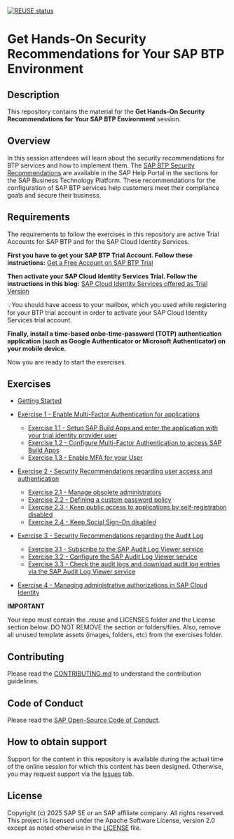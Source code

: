 [![REUSE status](https://api.reuse.software/badge/github.com/SAP-samples/teched2023-XP264)](https://api.reuse.software/info/github.com/SAP-samples/teched2023-XP264)

# Get Hands-On Security Recommendations for Your SAP BTP Environment

## Description

This repository contains the material for the **Get Hands-On Security Recommendations for Your SAP BTP Environment** session.  

## Overview

In this session attendees will learn about the security recommendations for BTP services and how to implement them. The [SAP BTP Security Recommendations](https://help.sap.com/docs/btp/sap-btp-security-recommendations-c8a9bb59fe624f0981efa0eff2497d7d/sap-btp-security-recommendations) are available in the SAP Help Portal in the sections for the SAP Business Technology Platform. These recommendations for the configuration of SAP BTP services help customers meet their compliance goals and secure their business.

## Requirements

The requirements to follow the exercises in this repository are active Trial Accounts for SAP BTP and for the SAP Cloud Identity Services. 

**First you have to get your SAP BTP Trial Account. Follow these instructions:** 
[Get a Free Account on SAP BTP Trial](https://developers.sap.com/tutorials/hcp-create-trial-account.html)

**Then activate your SAP Cloud Identity Services Trial. Follow the instructions in this blog:** 
[SAP Cloud Identity Services offered as Trial Version](https://blogs.sap.com/2023/04/13/sap-cloud-identity-services-offered-as-trial-version/)

💡You should have access to your mailbox, which you used while registering for your BTP trial account in order to activate your SAP Cloud Identity Services trial account.

**Finally, install a time-based onbe-time-password (TOTP) authentication application (such as Google Authenticator or Microsoft Authenticator) on your mobile device.**

Now you are ready to start the exercises.

## Exercises

- [Getting Started](exercises/ex0/)
- [Exercise 1 - Enable Multi-Factor Authentication for applications](exercises/ex1/)
    - [Exercise 1.1 - Setup SAP Build Apps and enter the application with your trial identity provider user](exercises/ex1#exercise-11---Setup-SAP-Build-Apps-and-enter-the-application-with-your-trial-identity-provider-user)
    - [Exercise 1.2 - Configure Multi-Factor Authentication to access SAP Build Apps](exercises/ex1#exercise-12---Configure-Multi-Factor-Authentication-to-access-SAP-Build-Apps)
    - [Exercise 1.3 - Enable MFA for your User](exercises/ex1#exercise-13---Enable-MFA-for-your-User)
    
- [Exercise 2 - Security Recommendations regarding user access and authentication](exercises/ex2/)
    - [Exercise 2.1 - Manage obsolete administrators](exercises/ex2#exercise-21---Manage-obsolete-administrators)
    - [Exercise 2.2 - Defining a custom password policy](exercises/ex2#exercise-22---Defining-a-custom-password-policy)
    - [Exercise 2.3 - Keep public access to applications by self-registration disabled](exercises/ex2#exercise-23---Keep-public-access-to-applications-by-self---registration-disabled)
    - [Exercise 2.4 - Keep Social Sign-On disabled](exercises/ex2#exercise-24---Keep-Social-Sign---On-disabled)
- [Exercise 3 - Security Recommendations regarding the Audit Log](exercises/ex3/)
    - [Exercise 3.1 - Subscribe to the SAP Audit Log Viewer service](exercises/ex3/README.md#Exercise-31---Subscribe-to-the-SAP-Audit-Log-Viewer-service)
    - [Exercise 3.2 - Configure the SAP Audit Log Viewer service](exercises/ex3/README.md#Exercise-32---configure-the-sap-audit-log-viewer-service)
    - [Exercise 3.3 - Check the audit logs and download audit log entries via the SAP Audit Log Viewer service](exercises/ex3/README.md#exercise-32---check-the-audit-logs-and-download-audit-log-entries-via-the-sap-audit-log-viewer-service)
- [Exercise 4 - Managing administrative authorizations in SAP Cloud Identity](exercises/ex4/)


**IMPORTANT**

Your repo must contain the .reuse and LICENSES folder and the License section below. DO NOT REMOVE the section or folders/files. Also, remove all unused template assets (images, folders, etc) from the exercises folder. 

## Contributing
Please read the [CONTRIBUTING.md](./CONTRIBUTING.md) to understand the contribution guidelines.

## Code of Conduct
Please read the [SAP Open-Source Code of Conduct](https://github.com/SAP-samples/.github/blob/main/CODE_OF_CONDUCT.md).

## How to obtain support

Support for the content in this repository is available during the actual time of the online session for which this content has been designed. Otherwise, you may request support via the [Issues](../../issues) tab.

## License
Copyright (c) 2025 SAP SE or an SAP affiliate company. All rights reserved. This project is licensed under the Apache Software License, version 2.0 except as noted otherwise in the [LICENSE](LICENSES/Apache-2.0.txt) file.

